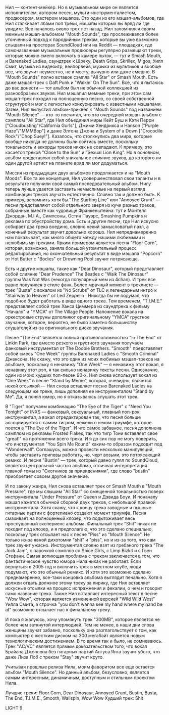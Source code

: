 Нил — контент-мейкер. Но в музыкальном мире он является исполнителем, автором песен, мульти-инструменталистом, продюсером, мастером мэшапов. Это один из его мэшап-альбомов, где Нил сталкивает лбами поп треки, мэшапы которых вы вряд ли где увидите. Все началось около трех лет назад. Нил запомнился своим мемным мэшап-альбомом "Mouth Sounds", где прослеживался более утонченный подход к пародийным трекам, которые вы уже возможно слышали на просторах SoundCloud или на Reddit — площадках, где самоназванные музыкальные продюсеры регулярно размещают треки, которые можно смело включать в камере пыток, — тут и Smash Mouth, и Barenaked Ladies, саундтрек к Шреку, Death Grips, Skrillex, Migos, Уилл Смит, музыка из видеоигр, вейпорвейв, музыка из мультиков и вообще все, что звучит неуместно, не к месту, вычурно или даже смешно. В "Mouth Sounds" полно вставок сэмпла "All Star" от Smash Mouth. Есть даже мэшап-трек с Daft Punk и "Walkin' On The Sun". Всё, что я пытаюсь до вас донести — тот альбом был не обычной коллекцией из разнообразных звуков. Нил мэшапил мемные треки, при этом сам мэшап-трек походил на полноценную песню, со своей собственной структурой и мог с легкостью конкурировать с известными мэшапами. Затем, Нил выпустил альбом-приквел к "Mouth Sounds" под названием "Mouth Silence" — кто-то посчитал, что это очередной мэшап-альбом с сэмплом "All Star", где Нил объединил миры Кейт Буш и Кэти Перри ["Cloudbusting"/California Gurls"], Джими Хендрикса и Hanson ["Purple Haze"/"MMMBop"] и даже Элтона Джона и System of a Down ["Crocodile Rock"/"Chop Suey!"]. Казалось, что столкнулись два мира, которые вообще никогда не должны были сойтись вместе, поскольку тональность и аккорды треков никак не совпадают. К примеру, это касается треков "Close to the Sun" и "Sexual Lion King". Но в основном, альбом представлял собой уникальное слияние звуков, до которого ни один другой артист на планете вряд ли мог додуматься.

Миссия из предыдущих двух альбомов продолжается и на "Mouth Moods". Все та же концепция, Нил усовершенствовал свои таланты и в результате получили свой самый последовательный альбом. Нилу теперь лучше удается заставить немыслимые на первый взгляд комбинации треков звучать естественно. Словно так и должно быть. К примеру, вспомнить хотя бы "The Starting Line" или "Annoyed Grunt" — песни представляют собой отдельного зверя из кучи разных треков, собранные вместе как чудовище Франкенштейна: тут и Монтелл Джордан, М.I.А., Симпсоны, Остин Пауэрс, Smashing Pumpkins и реклама по обустройству дома. Есть и другие песни, где Нил искусно собирает два трека воедино, словно некий замысловатый пазл, а конечный результат звучит довольно хорошо. Нил непреднамеренно нам показывает, как много общего между нашими любимыми и нелюбимыми треками. Ярким примером является песня "Floor Corn", которая, возможно, заняла большой утомительный процесс редактирования, но окончательный результат в виде мэшапа "Popcorn" от Hot Butter с "Bodies" от Drowning Pool звучит потрясающе.

Есть и другие мэшапы, такие как "Dear Dinosaur", который представляет собой слияние "Dear Prudence" The Beatles с "Walk The Dinosaur" группы Was Not Was (некогда популярный мем из 4chan). И трек все равно получился в стиле фанк. Более мрачный момент в треклисте — трек "Busta" с вокалом из "No Scrubs" от TLC и легендарным интро к "Stairway to Heaven" от Led Zeppelin . Никогда бы не подумал, что подобное будет работать в виде одного трека. Тем временем, "T.I.M.E." представляет собой трек Ханса Циммера из саундтрека к фильму "Начало" и "YMCA" от The Village People. Наложение вокала на оркестровые струны дополняют оригинальному "YMCA" грустное звучание, которое, вероятно, не было заметно большинству слушателей из-за оригинального диско звучания.

Песне "The End" является полной противоположностью "In The End" от Linkin Park, где вместо резкого и грустного звучания получаем фанковый инструментал от The Doobie Brothers. "Smooth" представляет собой смесь "One Week" группы Barenaked Ladies с "Smooth Criminal" Джексона. Не скажу, что это один из моих любимых мэшап-треков на альбоме, поскольку я ненавижу "One Week" — я ненавижу этот вокал, я ненавижу этот рэп, я так сильно ненавижу тексты песни. Однозначно, один из моих худших поп-песен 90-х. Нил снова использует вокал из "One Week" в песне "Stand by Meme", которая, очевидно, является некой отсылкой — Нил снова вставляет песню Barenaked Ladies на следующем же треке, лишь дополняя ее инструменталом "Stand by Me". Да, я понял юмор, но я отказываюсь слушать этот трек.

В "Tiger" получаем комбинацию "The Eye of the Tiger" с "Need You Tonight" от INXS — фанковый, сексуальный, плавный поп-рок инструментал, а вокал отредактирован так, что песня больше ассоциируется с самим тигром, нежели о неком триумфе, которое поется в "The Eye of the Tiger". И что самое забавное, песня дополнена сэмплом из рекламы Frosted Flakes, так что тигр Тони вставляет свое "great!" на протяжении всего трека. И я до сих пор не могу поверить, что инструментал "You Spin Me Round" каким-то образом подходит под "Wonderwall". Соглашусь, можно провести несколько манипуляций, чтобы заставить припевы работать, но, черт возьми, это потрясающий ремикс. И песня "Bustin" — трек, который давно гулял по SoundCloud, является центральной частью альбома, отличная интерпретация главной темы из "Охотников за привидениями", где слово "bustin" приобретает совсем другое значение.

И по закону жанра, Нил снова вставляет трек от Smash Mouth в "Mouth Pressure", где мы слышим "All Star" со смещенной тональностью поверх инструментала "Under Pressure" от Queen и Дэвида Боуи. И поначалу мэшап кажется обычной сборкой двух треков, с небольшой правкой инструментала. Хотя скажу, что к концу трека заводные и пышные гитарные партии с фортепиано создают момент триумфа. Песня смахивает на полноценный клозер, что подытоживает весь прослушанный экспериенс альбома. Финальный трек "Shit" никак не походит под клозер, и я предполагаю, что это сделано специально, поскольку трек отсылает нас к песне "Piss" из "Mouth Silence". Не только из-за явной дихотомии "shit" и "piss", но и из-за того, что сам трек звучит ужасно. Инструментал словно взят из гребаного трека "The Jock Jam", с парочкой сэмплов со Spice Girls, с Limp Bizkit и с Гвен Стефани. Самая вопиющая проблема с треком заключается в том, что фантастическое чувство юмора Нила никак не работает. Если вернуться в 2005 год и включить трек в местном клубе, люди подумают, что это обычный ремикс. И хотя это возможно сделано преднамеренно, все-таки концовка альбома выглядит печально. Хотя я должен отдать должное этому треку за лирику, где Нил вставляет искусные отсылки на процесс испражнения и фекалии, о чем и говорит само название трека. Также Нил вставляет интересный текст в песне "Wow Wow", которая является измененной версией "Wild Wild West" Уилла Смита, а строчка "you don't wanna see my hand where my hand be at" возможно отсылает нас к финальному треку.

И пока я жалуюсь, хочу упомянуть трек "300MB", которое является не более чем затянутой интерлюдией. Тем не менее, в наши дни слова женщины звучат забавно, поскольку она разглагольствует о том, как компьютер с жестким диском на 300 мегабайт является новым технологическим достижением. В то время так и было, не сомневаюсь. Трек "AC/VC" является прямым доказательством того, что вокал Брайана Джонсона без гитарных партий Ангуса Янга звучит убого, что даже Лиза Лоб с треком "Stay" звучит круто.

Учитывая прошлые релиза Нила, моим фаворитом все еще остается альбом "Mouth Silence". Но данный альбом, безусловно, является самым интересным, динамичным, доступным и стильным проектом Нила.

Лучшие треки: Floor Corn, Dear Dinosaur, Annoyed Grunt, Bustin, Busta, The End, T.I.M.E., Smooth, Wallspin, Wow Wow
Худший трек: Shit

LIGHT 9
